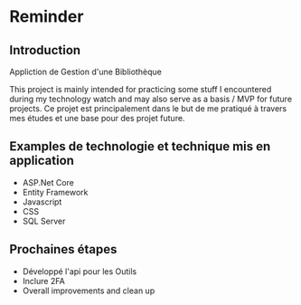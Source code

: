 # Reminder
## Introduction
Appliction de Gestion d'une Bibliothèque

This project is mainly intended for practicing some stuff I encountered during my technology watch and may also serve as a basis /  MVP for future projects.
Ce projet est principalement dans le but de me pratiqué à travers mes études et une base pour des projet future.

## Examples de technologie et technique mis en application
- ASP.Net Core
- Entity Framework
- Javascript
- CSS
- SQL Server

## Prochaines étapes
- Développé l'api pour les Outils
- Inclure 2FA
- Overall improvements and clean up
